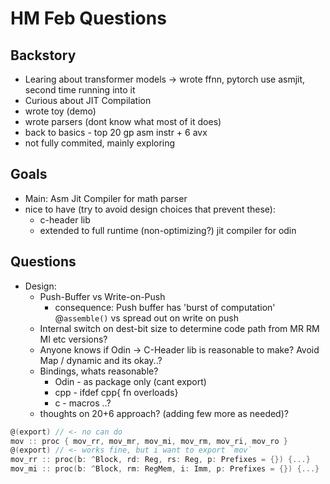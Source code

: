# HM Feb Questions

## Backstory
 - Learing about transformer models -> wrote ffnn, pytorch use asmjit, second time running into it
 - Curious about JIT Compilation
 - wrote toy (demo)
 - wrote parsers (dont know what most of it does)
 - back to basics - top 20 gp asm instr + 6 avx
 - not fully commited, mainly exploring

## Goals
 - Main: Asm Jit Compiler for math parser
 - nice to have (try to avoid design choices that prevent these):
   - c-header lib
   - extended to full runtime (non-optimizing?) jit compiler for odin

## Questions
- Design:
  - Push-Buffer vs Write-on-Push
    - consequence: Push buffer has 'burst of computation' @`assemble()` vs spread out on write on push
  - Internal switch on dest-bit size to determine code path from MR RM MI etc versions?
  - Anyone knows if Odin -> C-Header lib is reasonable to make? Avoid Map / dynamic and its okay..?
  - Bindings, whats reasonable?
    - Odin - as package only (cant export)
    - cpp - ifdef cpp{ fn overloads}
    - c - macros ..?
  - thoughts on 20+6 approach? (adding few more as needed)?

```go
@(export) // <- no can do
mov :: proc { mov_rr, mov_mr, mov_mi, mov_rm, mov_ri, mov_ro }
@(export) // <- works fine, but i want to export `mov`
mov_rr :: proc(b: ^Block, rd: Reg, rs: Reg, p: Prefixes = {}) {...}
mov_mi :: proc(b: ^Block, rm: RegMem, i: Imm, p: Prefixes = {}) {...}
```